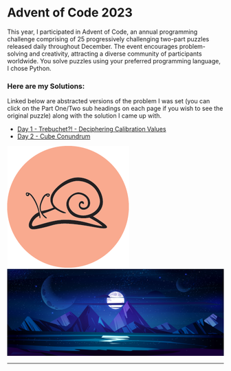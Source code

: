 # Advent of Code 2023

This year, I participated in Advent of Code, an annual programming challenge comprising of 25 progressively challenging two-part puzzles released daily throughout December. 
The event encourages problem-solving and creativity, attracting a diverse community of participants worldwide. You solve puzzles using your preferred programming language, I chose Python.

### Here are my Solutions:

Linked below are abstracted versions of the problem I was set (you can click on the Part One/Two sub headings on each page if you wish to see the original puzzle) along with the solution I came up with.
- [Day 1 - Trebuchet?! - Deciphering Calibration Values](https://github.com/codehath/advent-of-code-2023/tree/main/day-1)
- [Day 2 - Cube Conundrum](https://github.com/codehath/advent-of-code-2023/tree/main/day-2)  

![Text](/assets/snail.gif)  
![Text](/assets/night.jpg)  


---